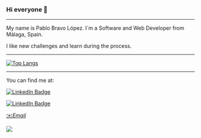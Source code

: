 ### Hi everyone 👋
---

My name is Pablo Bravo López. I´m a Software and Web Developer from Málaga, Spain.


I like new challenges and learn during the process.

---

[![Top Langs](https://github-readme-stats.vercel.app/api/top-langs/?username=blosky01&layout=donut)](https://github.com/anuraghazra/github-readme-stats)

---

You can find me at: 

[![LinkedIn Badge](https://img.shields.io/badge/LinkedIn-Profile-informational?style=flat&logo=linkedin&logoColor=white&color=0D76A8)](https://www.linkedin.com/in/pablo-bravo-lopez-404518231/)


[![LinkedIn Badge](https://img.shields.io/twitter/follow/01PabloBravo?style=social
)](https://twitter.com/01PabloBravo)

[✉️*Email*](mailto:bravo.lopezpablo01@gmail.com)

![](https://komarev.com/ghpvc/?username=blosky01)
